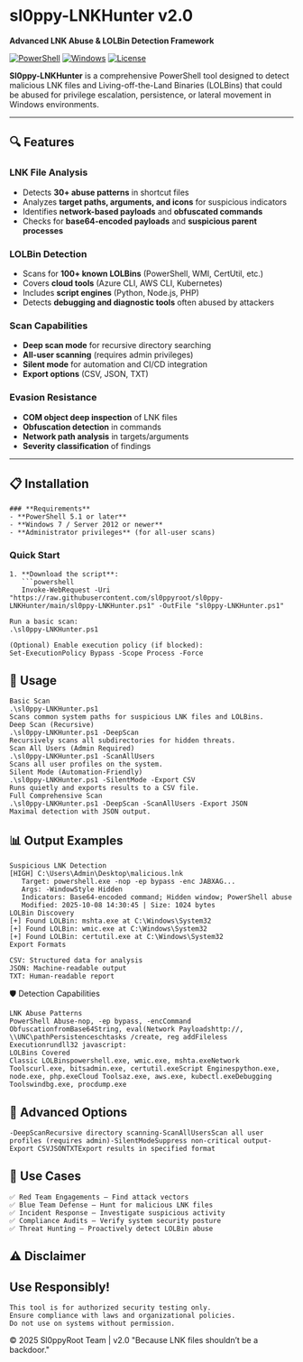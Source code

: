 # sl0ppy-LNKHunter v2.0
**Advanced LNK Abuse & LOLBin Detection Framework**

[![PowerShell](https://img.shields.io/badge/PowerShell-5.1+-5391FE.svg)](https://docs.microsoft.com/en-us/powershell/)
[![Windows](https://img.shields.io/badge/Windows-7%2F8%2F10%2F11%2FServer-blue)](https://www.microsoft.com/windows)
[![License](https://img.shields.io/badge/License-Sl0ppyRed-orange)](https://github.com/x0xr00t)

**Sl0ppy-LNKHunter** is a comprehensive PowerShell tool designed to detect malicious LNK files and Living-off-the-Land Binaries (LOLBins) that could be abused for privilege escalation, persistence, or lateral movement in Windows environments.

---

## 🔍 **Features**

### **LNK File Analysis**
- Detects **30+ abuse patterns** in shortcut files
- Analyzes **target paths, arguments, and icons** for suspicious indicators
- Identifies **network-based payloads** and **obfuscated commands**
- Checks for **base64-encoded payloads** and **suspicious parent processes**

### **LOLBin Detection**
- Scans for **100+ known LOLBins** (PowerShell, WMI, CertUtil, etc.)
- Covers **cloud tools** (Azure CLI, AWS CLI, Kubernetes)
- Includes **script engines** (Python, Node.js, PHP)
- Detects **debugging and diagnostic tools** often abused by attackers

### **Scan Capabilities**
- **Deep scan mode** for recursive directory searching
- **All-user scanning** (requires admin privileges)
- **Silent mode** for automation and CI/CD integration
- **Export options** (CSV, JSON, TXT)

### **Evasion Resistance**
- **COM object deep inspection** of LNK files
- **Obfuscation detection** in commands
- **Network path analysis** in targets/arguments
- **Severity classification** of findings

---

## 📋 **Installation**
```
### **Requirements**
- **PowerShell 5.1 or later**
- **Windows 7 / Server 2012 or newer**
- **Administrator privileges** (for all-user scans)
```

### **Quick Start**
```
1. **Download the script**:
   ```powershell
   Invoke-WebRequest -Uri "https://raw.githubusercontent.com/sl0ppyroot/sl0ppy-LNKHunter/main/sl0ppy-LNKHunter.ps1" -OutFile "sl0ppy-LNKHunter.ps1"

Run a basic scan:
.\sl0ppy-LNKHunter.ps1

(Optional) Enable execution policy (if blocked):
Set-ExecutionPolicy Bypass -Scope Process -Force
```


## 🚀 Usage
```
Basic Scan
.\sl0ppy-LNKHunter.ps1
Scans common system paths for suspicious LNK files and LOLBins.
Deep Scan (Recursive)
.\sl0ppy-LNKHunter.ps1 -DeepScan
Recursively scans all subdirectories for hidden threats.
Scan All Users (Admin Required)
.\sl0ppy-LNKHunter.ps1 -ScanAllUsers
Scans all user profiles on the system.
Silent Mode (Automation-Friendly)
.\sl0ppy-LNKHunter.ps1 -SilentMode -Export CSV
Runs quietly and exports results to a CSV file.
Full Comprehensive Scan
.\sl0ppy-LNKHunter.ps1 -DeepScan -ScanAllUsers -Export JSON
Maximal detection with JSON output.
```

## 📊 Output Examples
```
Suspicious LNK Detection
[HIGH] C:\Users\Admin\Desktop\malicious.lnk
   Target: powershell.exe -nop -ep bypass -enc JABXAG...
   Args: -WindowStyle Hidden
   Indicators: Base64-encoded command; Hidden window; PowerShell abuse
   Modified: 2025-10-08 14:30:45 | Size: 1024 bytes
LOLBin Discovery
[+] Found LOLBin: mshta.exe at C:\Windows\System32
[+] Found LOLBin: wmic.exe at C:\Windows\System32
[+] Found LOLBin: certutil.exe at C:\Windows\System32
Export Formats

CSV: Structured data for analysis
JSON: Machine-readable output
TXT: Human-readable report

```
🛡️ Detection Capabilities
```
LNK Abuse Patterns
PowerShell Abuse-nop, -ep bypass, -encCommand ObfuscationfromBase64String, eval(Network Payloadshttp://, \\UNC\pathPersistenceschtasks /create, reg addFileless Executionrundll32 javascript:
LOLBins Covered
Classic LOLBinspowershell.exe, wmic.exe, mshta.exeNetwork Toolscurl.exe, bitsadmin.exe, certutil.exeScript Enginespython.exe, node.exe, php.exeCloud Toolsaz.exe, aws.exe, kubectl.exeDebugging Toolswindbg.exe, procdump.exe
```
## 🔧 Advanced Options
```
-DeepScanRecursive directory scanning-ScanAllUsersScan all user profiles (requires admin)-SilentModeSuppress non-critical output-Export CSVJSONTXTExport results in specified format
```
## 📝 Use Cases
```
✅ Red Team Engagements – Find attack vectors
✅ Blue Team Defense – Hunt for malicious LNK files
✅ Incident Response – Investigate suspicious activity
✅ Compliance Audits – Verify system security posture
✅ Threat Hunting – Proactively detect LOLBin abuse
```
## ⚠️ Disclaimer
## Use Responsibly!
```
This tool is for authorized security testing only.
Ensure compliance with laws and organizational policies.
Do not use on systems without permission.
```


© 2025 Sl0ppyRoot Team | v2.0
"Because LNK files shouldn’t be a backdoor."
